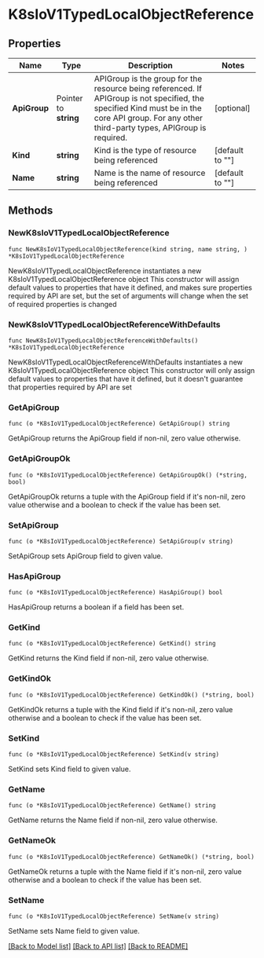# K8sIoV1TypedLocalObjectReference

## Properties

Name | Type | Description | Notes
------------ | ------------- | ------------- | -------------
**ApiGroup** | Pointer to **string** | APIGroup is the group for the resource being referenced. If APIGroup is not specified, the specified Kind must be in the core API group. For any other third-party types, APIGroup is required. | [optional] 
**Kind** | **string** | Kind is the type of resource being referenced | [default to ""]
**Name** | **string** | Name is the name of resource being referenced | [default to ""]

## Methods

### NewK8sIoV1TypedLocalObjectReference

`func NewK8sIoV1TypedLocalObjectReference(kind string, name string, ) *K8sIoV1TypedLocalObjectReference`

NewK8sIoV1TypedLocalObjectReference instantiates a new K8sIoV1TypedLocalObjectReference object
This constructor will assign default values to properties that have it defined,
and makes sure properties required by API are set, but the set of arguments
will change when the set of required properties is changed

### NewK8sIoV1TypedLocalObjectReferenceWithDefaults

`func NewK8sIoV1TypedLocalObjectReferenceWithDefaults() *K8sIoV1TypedLocalObjectReference`

NewK8sIoV1TypedLocalObjectReferenceWithDefaults instantiates a new K8sIoV1TypedLocalObjectReference object
This constructor will only assign default values to properties that have it defined,
but it doesn't guarantee that properties required by API are set

### GetApiGroup

`func (o *K8sIoV1TypedLocalObjectReference) GetApiGroup() string`

GetApiGroup returns the ApiGroup field if non-nil, zero value otherwise.

### GetApiGroupOk

`func (o *K8sIoV1TypedLocalObjectReference) GetApiGroupOk() (*string, bool)`

GetApiGroupOk returns a tuple with the ApiGroup field if it's non-nil, zero value otherwise
and a boolean to check if the value has been set.

### SetApiGroup

`func (o *K8sIoV1TypedLocalObjectReference) SetApiGroup(v string)`

SetApiGroup sets ApiGroup field to given value.

### HasApiGroup

`func (o *K8sIoV1TypedLocalObjectReference) HasApiGroup() bool`

HasApiGroup returns a boolean if a field has been set.

### GetKind

`func (o *K8sIoV1TypedLocalObjectReference) GetKind() string`

GetKind returns the Kind field if non-nil, zero value otherwise.

### GetKindOk

`func (o *K8sIoV1TypedLocalObjectReference) GetKindOk() (*string, bool)`

GetKindOk returns a tuple with the Kind field if it's non-nil, zero value otherwise
and a boolean to check if the value has been set.

### SetKind

`func (o *K8sIoV1TypedLocalObjectReference) SetKind(v string)`

SetKind sets Kind field to given value.


### GetName

`func (o *K8sIoV1TypedLocalObjectReference) GetName() string`

GetName returns the Name field if non-nil, zero value otherwise.

### GetNameOk

`func (o *K8sIoV1TypedLocalObjectReference) GetNameOk() (*string, bool)`

GetNameOk returns a tuple with the Name field if it's non-nil, zero value otherwise
and a boolean to check if the value has been set.

### SetName

`func (o *K8sIoV1TypedLocalObjectReference) SetName(v string)`

SetName sets Name field to given value.



[[Back to Model list]](../README.md#documentation-for-models) [[Back to API list]](../README.md#documentation-for-api-endpoints) [[Back to README]](../README.md)


